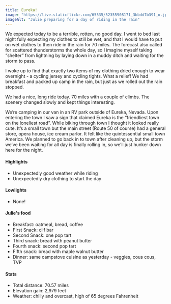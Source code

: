 ```yaml
---
title: Eureka!
image: "https://live.staticflickr.com/65535/52355908171_3bbdd7b391_o.jpg"
imageAlt: "Julie preparing for a day of riding in the rain"
---
```


We expected today to be a terrible, rotten, no good day. I went to bed last night fully expecting my clothes to still be wet, and that I would have to put on wet clothes to then ride in the rain for 70 miles. The forecast also called for scattered thunderstorms the whole day, so I imagine myself taking “shelter” from lightning by laying down in a muddy ditch and waiting for the storm to pass. 

I woke up to find that exactly two items of my clothing dried enough to wear overnight - a cycling jersey and cycling tights. What a relief! We had breakfast and packed up camp in the rain, but just as we rolled out the rain stopped. 

We had a nice, long ride today. 70 miles with a couple of climbs. The scenery changed slowly and kept things interesting. 

We’re camping in our van in an RV park outside of Eureka, Nevada. Upon entering the town I saw a sign that claimed Eureka is the “friendliest town on the loneliest road”. While biking through town I thought it looked really cute. It’s a small town but the main street (Route 50 of course) had a general store, opera house, ice cream parlor. It felt like the quintessential small town America. We planned to go back in to town after cleaning up, but the storm we’ve been waiting for all day is finally rolling in, so we’ll just hunker down here for the night. 

#### Highlights
- Unexpectedly good weather while riding
- Unexpectedly dry clothing to start the day

#### Lowlights
- None!

#### Julie's food
- Breakfast: oatmeal, bread, coffee
- First Snack: clif bar
- Second Snack: one pop tart
- Third snack: bread with peanut butter
- Fourth snack: second pop tart
- Fifth snack: bread with maple walnut butter
- Dinner: same campstove cuisine as yesterday - veggies, cous cous, TVP

#### Stats
- Total distance: 70.57 miles
- Elevation gain: 2,979 feet
- Weather: chilly and overcast, high of 65 degrees Fahrenheit
